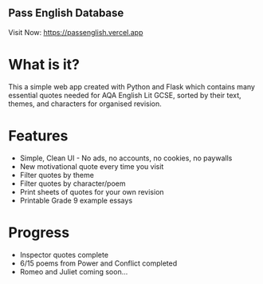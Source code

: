 ## Pass English Database

Visit Now: https://passenglish.vercel.app

# What is it?
This a simple web app created with Python and Flask which contains many essential quotes needed for AQA English Lit GCSE, sorted by their text, themes, and characters for organised revision. 

# Features
+ Simple, Clean UI - No ads, no accounts, no cookies, no paywalls
+ New motivational quote every time you visit
+ Filter quotes by theme
+ Filter quotes by character/poem
+ Print sheets of quotes for your own revision
+ Printable Grade 9 example essays

# Progress
+ Inspector quotes complete
+ 6/15 poems from Power and Conflict completed
+ Romeo and Juliet coming soon...
